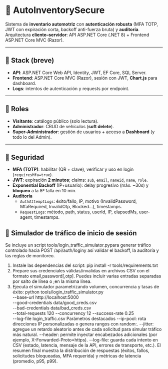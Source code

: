 # 🚗 AutoInventorySecure

Sistema de **inventario automotriz** con **autenticación robusta** (MFA TOTP, JWT con expiración corta, backoff anti-fuerza bruta) y **auditoría**. Arquitectura **cliente–servidor**: API ASP.NET Core (.NET 8) + Frontend ASP.NET Core MVC (Razor).

---

## 🧱 Stack (breve)
- **API**: ASP.NET Core Web API, Identity, JWT, EF Core, SQL Server.
- **Frontend**: ASP.NET Core MVC (Razor), sesión con JWT, **Chart.js** para dashboard.
- **Logs**: intentos de autenticación y requests por endpoint.

---

## 👥 Roles
- **Visitante**: catálogo público (solo lectura).
- **Administrador**: CRUD de vehículos (**soft delete**).
- **Super-Administrador**: gestión de usuarios + acceso a **Dashboard** (y todo lo del Admin).

---

## 🔐 Seguridad
- **MFA (TOTP)**: habilitar (QR + clave), verificar y uso en login (`requiresMfa=true`).
- **JWT**: expiración **2 minutos**; claims: `sub`, `email`, `nameid`, `name`, `role`.
- **Exponential Backoff** (IP+usuario): delay progresivo (máx. ~30s) y **bloqueo** a la 8ª falla en 10 min.
- **Auditoría**  
  - `AuthAttemptLogs`: éxito/fallo, IP, motivo (InvalidPassword, MfaRequired, InvalidOtp, Blocked…), timestamps.  
  - `RequestLogs`: método, path, status, userId, IP, elapsedMs, user-agent, timestamps.

  
## 🔄 Simulador de tráfico de inicio de sesión
Se incluye un script tools/login_traffic_simulator.pypara generar tráfico controlado hacia POST /api/auth/loginy así validar el backoff, la auditoría y las reglas de monitoreo.

1. Instale las dependencias del script:
    pip install -r tools/requirements.txt
2. Prepare sus credenciales válidas/invalidas en archivos CSV con el formato email,password[,otp]. Puedes incluir varias entradas separadas por salto de línea o ;en la misma línea.
3. Ejecuta el simulador parametrizando volumen, concurrencia y tasas de éxito:
python tools/login_traffic_simulator.py \
    --base-url http://localhost:5000 \
    --good-credentials data/good_creds.csv \
    --bad-credentials data/bad_creds.csv \
    --total-requests 120 --concurrency 12 --success-rate 0.25 \
    --log-file login_traffic.csv
Parámetros destacados
--ip-pool: rota direcciones IP personalizadas o genera rangos con random:<cantidad>.
--jitter: agregue un retardo aleatorio antes de cada solicitud para simular tráfico más natural.
--header: permite inyectar encabezados adicionales (por ejemplo, X-Forwarded-Proto=https).
--log-file: guarda cada intento en CSV (estado, latencia, mensaje de la API, errores de transporte, etc.).
El resumen final muestra la distribución de respuestas (éxitos, fallos, solicitudes bloqueadas, MFA requerida) y métricas de latencia (promedio, p95, p99).
